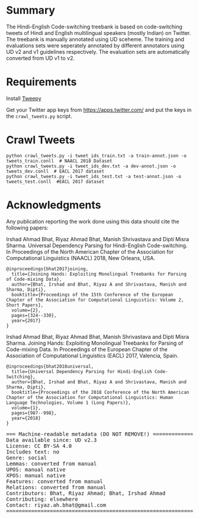 # Summary

The Hindi-English Code-switching treebank is based on code-switching tweets of Hindi and English multilingual speakers (mostly Indian) on Twitter. The treebank is manually annotated using UD sceheme. The training and evaluations sets were seperately annotated by different annotators using UD v2 and v1 guidelines respectively. The evaluation sets are automatically converted from UD v1 to v2. 
# Requirements

Install [Tweepy](https://github.com/tweepy/tweepy)

Get your Twitter app keys from https://apps.twitter.com/ and put the keys in the ``crawl_tweets.py`` script.


# Crawl Tweets

    python crawl_tweets.py -i tweet_ids_train.txt -a train-annot.json -o tweets_train.conll  # NAACL 2018 Dataset
    python crawl_tweets.py -i tweet_ids_dev.txt -a dev-annot.json -o tweets_dev.conll  # EACL 2017 dataset
    python crawl_tweets.py -i tweet_ids_test.txt -a test-annot.json -o tweets_test.conll  #EACL 2017 dataset


# Acknowledgments

Any publication reporting the work done using this data should cite the following papers:

Irshad Ahmad Bhat, Riyaz Ahmad Bhat, Manish Shrivastava and Dipti Misra Sharma. Universal Dependency Parsing for Hindi-English Code-switching. In Proceedings of the North American Chapter of the Association for Computational Linguistics (NAACL) 2018, New Orleans, USA.


    @inproceedings{bhat2017joining, 
      title={Joining Hands: Exploiting Monolingual Treebanks for Parsing of Code-mixing Data},
      author={Bhat, Irshad and Bhat, Riyaz A and Shrivastava, Manish and Sharma, Dipti},
      booktitle={Proceedings of the 15th Conference of the European Chapter of the Association for Computational Linguistics: Volume 2, Short Papers},
      volume={2},
      pages={324--330},
      year={2017}
    }

Irshad Ahmad Bhat, Riyaz Ahmad Bhat, Manish Shrivastava and Dipti Misra Sharma. Joining Hands: Exploiting Monolingual Treebanks for Parsing of Code-mixing Data. In Proceedings of the European Chapter of the Association of Computational Linguistics (EACL) 2017, Valencia, Spain.

    
    @inproceedings{bhat2018universal,
      title={Universal Dependency Parsing for Hindi-English Code-Switching},
      author={Bhat, Irshad and Bhat, Riyaz A and Shrivastava, Manish and Sharma, Dipti},
      booktitle={Proceedings of the 2018 Conference of the North American Chapter of the Association for Computational Linguistics: Human Language Technologies, Volume 1 (Long Papers)},
      volume={1},
      pages={987--998},
      year={2018}
    }


<pre>
=== Machine-readable metadata (DO NOT REMOVE!) ================================
Data available since: UD v2.3
License: CC BY-SA 4.0
Includes text: no
Genre: social
Lemmas: converted from manual
UPOS: manual native
XPOS: manual native
Features: converted from manual
Relations: converted from manual
Contributors: Bhat, Riyaz Ahmad; Bhat, Irshad Ahmad
Contributing: elsewhere
Contact: riyaz.ah.bhat@gmail.com
===============================================================================
</pre>
